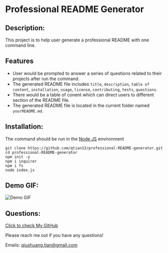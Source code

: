 # Professional README Generator
## Description:
This project is to help user generate a professional README with one command line. 
## Features
* User would be prompted to answer a series of questions related to their projects after run the command.
* The generated README file includes `title`, `description`, `table of content`, `installation`, `usage`, `license`, `contributing`, `tests`, `questions`.
* There would be a table of conent which can direct users to different section of the README file.
* The generated README file is located in the current folder named `yourREADME.md`.
## Installation:
The command should be run in the [Node JS](https://nodejs.org/en/) environment
```console
git clone https://github.com/qtian13/professional-README-generator.git
cd professional-README-generator
npm init -y
npm i inquirer
npm i fs
node index.js
```
## Demo GIF:
![Demo GIF](assets/images/demo.gif)
## Questions:
[Click to check My GitHub](https://github.com/qtian13)

Please reach me out if you have any questions!

Emails: qiushuang.tian@gmail.com
  
